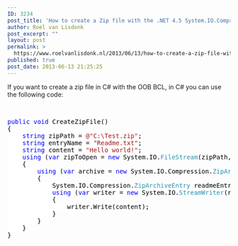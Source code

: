 ```yaml
---
ID: 3234
post_title: 'How to create a Zip file with the .NET 4.5 System.IO.Compression classes in C#'
author: Roel van Lisdonk
post_excerpt: ""
layout: post
permalink: >
  https://www.roelvanlisdonk.nl/2013/06/13/how-to-create-a-zip-file-with-the-net-4-5-system-io-compression-classes-in-c/
published: true
post_date: 2013-06-13 21:25:25
---
```

<p>If you want to create a zip file in C# with the OOB BCL, in C# you can use the following code:</p>  <p>&#160;</p>  <pre class="code"><span style="background: white; color: blue">public void </span><span style="background: white; color: black">CreateZipFile()
{
    </span><span style="background: white; color: blue">string </span><span style="background: white; color: black">zipPath = </span><span style="background: white; color: #a31515">@&quot;C:\Test.zip&quot;</span><span style="background: white; color: black">;
    </span><span style="background: white; color: blue">string </span><span style="background: white; color: black">entryName = </span><span style="background: white; color: #a31515">&quot;Readme.txt&quot;</span><span style="background: white; color: black">;
    </span><span style="background: white; color: blue">string </span><span style="background: white; color: black">content = </span><span style="background: white; color: #a31515">&quot;Hello world!&quot;</span><span style="background: white; color: black">;
    </span><span style="background: white; color: blue">using </span><span style="background: white; color: black">(</span><span style="background: white; color: blue">var </span><span style="background: white; color: black">zipToOpen = </span><span style="background: white; color: blue">new </span><span style="background: white; color: black">System.IO.</span><span style="background: white; color: #2b91af">FileStream</span><span style="background: white; color: black">(zipPath, System.IO.</span><span style="background: white; color: #2b91af">FileMode</span><span style="background: white; color: black">.CreateNew))
    {
        </span><span style="background: white; color: blue">using </span><span style="background: white; color: black">(</span><span style="background: white; color: blue">var </span><span style="background: white; color: black">archive = </span><span style="background: white; color: blue">new </span><span style="background: white; color: black">System.IO.Compression.</span><span style="background: white; color: #2b91af">ZipArchive</span><span style="background: white; color: black">(zipToOpen, System.IO.Compression.</span><span style="background: white; color: #2b91af">ZipArchiveMode</span><span style="background: white; color: black">.Create))
        {
            System.IO.Compression.</span><span style="background: white; color: #2b91af">ZipArchiveEntry </span><span style="background: white; color: black">readmeEntry = archive.CreateEntry(entryName);
            </span><span style="background: white; color: blue">using </span><span style="background: white; color: black">(</span><span style="background: white; color: blue">var </span><span style="background: white; color: black">writer = </span><span style="background: white; color: blue">new </span><span style="background: white; color: black">System.IO.</span><span style="background: white; color: #2b91af">StreamWriter</span><span style="background: white; color: black">(readmeEntry.Open()))
            {
                writer.Write(content);
            }
        }
    }
}</span></pre>